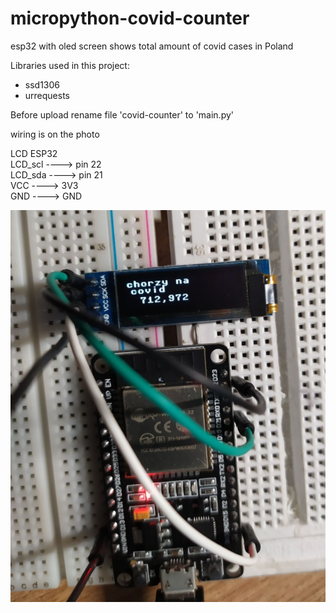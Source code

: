 # micropython-covid-counter
esp32 with oled screen shows total amount of covid cases in Poland 


Libraries used in this project:
- ssd1306
- urrequests


Before upload rename file 'covid-counter' to 'main.py'

wiring is on the photo


LCD            ESP32<br/>
LCD_scl ----> pin 22<br/>
LCD_sda ----> pin 21<br/>
VCC     ----> 3V3<br/>
GND     ----> GND<br/>

![](photo_esp32.PNG)
